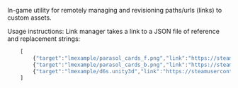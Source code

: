 In-game utility for remotely managing and revisioning paths/urls (links) to custom assets.

Usage instructions:
Link manager takes a link to a JSON file of reference and replacement strings:
```js
    [
        {"target":"lmexample/parasol_cards_f.png","link":"https://steamusercontent-a.akamaihd.net/ugc/18402794888444462126/21082589D67FF0E777DF1C93F4A3ADDF2E91F41C/"},
        {"target":"lmexample/parasol_cards_b.png","link":"https://steamusercontent-a.akamaihd.net/ugc/10986521115997341997/C947D9CC2FBE8AC0F914A68652E07730F2EF9F95/"},
        {"target":"lmexample/d6s.unity3d","link":"https://steamusercontent-a.akamaihd.net/ugc/14016310337292758413/1BC97B6C1C19E9188EAA0CEF577B53314F5B0DFC/"},
    ]
```
